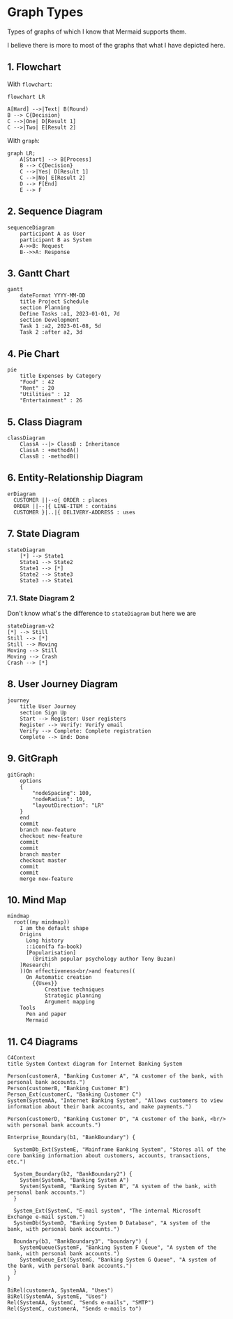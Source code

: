 # Graph Types
Types of graphs of which I know that Mermaid supports them.

I believe there is more to most of the graphs that what I have depicted here.


## 1. Flowchart
With `flowchart`:
```mermaid
flowchart LR

A[Hard] -->|Text| B(Round)
B --> C{Decision}
C -->|One| D[Result 1]
C -->|Two| E[Result 2]
```

With `graph`:
```mermaid
graph LR;
    A[Start] --> B[Process]
    B --> C{Decision}
    C -->|Yes| D[Result 1]
    C -->|No| E[Result 2]
    D --> F[End]
    E --> F
```

## 2. Sequence Diagram
```mermaid
sequenceDiagram
    participant A as User
    participant B as System
    A->>B: Request
    B-->>A: Response
```

## 3. Gantt Chart
```mermaid
gantt
    dateFormat YYYY-MM-DD
    title Project Schedule
    section Planning
    Define Tasks :a1, 2023-01-01, 7d
    section Development
    Task 1 :a2, 2023-01-08, 5d
    Task 2 :after a2, 3d
```

## 4. Pie Chart
```mermaid
pie
    title Expenses by Category
    "Food" : 42
    "Rent" : 20
    "Utilities" : 12
    "Entertainment" : 26
```

## 5. Class Diagram
```mermaid
classDiagram
    ClassA --|> ClassB : Inheritance
    ClassA : +methodA()
    ClassB : -methodB()
```

## 6. Entity-Relationship Diagram
```mermaid
erDiagram
  CUSTOMER ||--o{ ORDER : places
  ORDER ||--|{ LINE-ITEM : contains
  CUSTOMER }|..|{ DELIVERY-ADDRESS : uses
```

## 7. State Diagram
```mermaid
stateDiagram
    [*] --> State1
    State1 --> State2
    State1 --> [*]
    State2 --> State3
    State3 --> State1
```

### 7.1. State Diagram 2
Don't know what's the difference to `stateDiagram` but here we are
```mermaid
stateDiagram-v2
[*] --> Still
Still --> [*]
Still --> Moving
Moving --> Still
Moving --> Crash
Crash --> [*]
```

## 8. User Journey Diagram
```mermaid
journey
    title User Journey
    section Sign Up
    Start --> Register: User registers
    Register --> Verify: Verify email
    Verify --> Complete: Complete registration
    Complete --> End: Done
```


## 9. GitGraph
```mermaid
gitGraph:
    options
    {
        "nodeSpacing": 100,
        "nodeRadius": 10,
        "layoutDirection": "LR"
    }
    end
    commit
    branch new-feature
    checkout new-feature
    commit
    commit
    branch master
    checkout master
    commit
    commit
    merge new-feature
```

## 10. Mind Map
```mermaid
mindmap
  root((my mindmap))
    I am the default shape
    Origins
      Long history
      ::icon(fa fa-book)
      [Popularisation]
        (British popular psychology author Tony Buzan)
    )Research(
    ))On effectiveness<br/>and features((
      On Automatic creation
        {{Uses}}
            Creative techniques
            Strategic planning
            Argument mapping
    Tools
      Pen and paper
      Mermaid
```

## 11. C4 Diagrams
```mermaid
C4Context
title System Context diagram for Internet Banking System

Person(customerA, "Banking Customer A", "A customer of the bank, with personal bank accounts.")
Person(customerB, "Banking Customer B")
Person_Ext(customerC, "Banking Customer C")
System(SystemAA, "Internet Banking System", "Allows customers to view information about their bank accounts, and make payments.")

Person(customerD, "Banking Customer D", "A customer of the bank, <br/> with personal bank accounts.")

Enterprise_Boundary(b1, "BankBoundary") {

  SystemDb_Ext(SystemE, "Mainframe Banking System", "Stores all of the core banking information about customers, accounts, transactions, etc.")

  System_Boundary(b2, "BankBoundary2") {
    System(SystemA, "Banking System A")
    System(SystemB, "Banking System B", "A system of the bank, with personal bank accounts.")
  }

  System_Ext(SystemC, "E-mail system", "The internal Microsoft Exchange e-mail system.")
  SystemDb(SystemD, "Banking System D Database", "A system of the bank, with personal bank accounts.")

  Boundary(b3, "BankBoundary3", "boundary") {
    SystemQueue(SystemF, "Banking System F Queue", "A system of the bank, with personal bank accounts.")
    SystemQueue_Ext(SystemG, "Banking System G Queue", "A system of the bank, with personal bank accounts.")
  }
}

BiRel(customerA, SystemAA, "Uses")
BiRel(SystemAA, SystemE, "Uses")
Rel(SystemAA, SystemC, "Sends e-mails", "SMTP")
Rel(SystemC, customerA, "Sends e-mails to")
```

